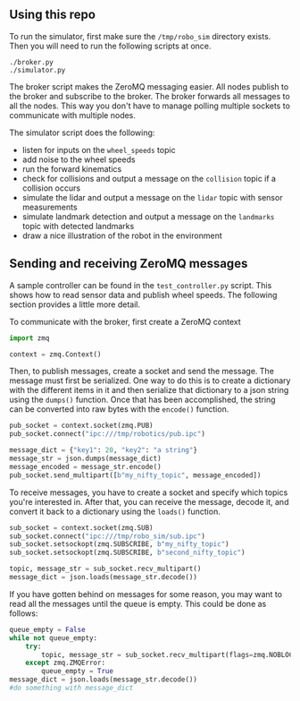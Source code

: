 ## Using this repo

To run the simulator, first make sure the `/tmp/robo_sim` directory exists.
Then you will need to run the following scripts at once.

```
./broker.py
./simulator.py
```

The broker script makes the ZeroMQ messaging easier. All nodes publish to the
broker and subscribe to the broker. The broker forwards all messages to all the
nodes. This way you don't have to manage polling multiple sockets to
communicate with multiple nodes.

The simulator script does the following:

* listen for inputs on the `wheel_speeds` topic
* add noise to the wheel speeds
* run the forward kinematics
* check for collisions and output a message on the `collision` topic if a collision occurs
* simulate the lidar and output a message on the `lidar` topic with sensor measurements
* simulate landmark detection and output a message on the `landmarks` topic with detected landmarks
* draw a nice illustration of the robot in the environment

## Sending and receiving ZeroMQ messages

A sample controller can be found in the `test_controller.py` script. This shows
how to read sensor data and publish wheel speeds. The following section
provides a little more detail.

To communicate with the broker, first create a ZeroMQ context
```python
import zmq

context = zmq.Context()
```

Then, to publish messages, create a socket and send the message. The message
must first be serialized. One way to do this is to create a dictionary with the
different items in it and then serialize that dictionary to a json string using
the `dumps()` function. Once that has been accomplished, the string can be
converted into raw bytes with the `encode()` function.

```python
pub_socket = context.socket(zmq.PUB)
pub_socket.connect("ipc:///tmp/robotics/pub.ipc")

message_dict = {"key1": 20, "key2": "a string"}
message_str = json.dumps(message_dict)
message_encoded = message_str.encode()
pub_socket.send_multipart([b"my_nifty_topic", message_encoded])
```

To receive messages, you have to create a socket and specify which topics
you're interested in. After that, you can receive the message, decode it, and
convert it back to a dictionary using the `loads()` function.

```python
sub_socket = context.socket(zmq.SUB)
sub_socket.connect("ipc:///tmp/robo_sim/sub.ipc")
sub_socket.setsockopt(zmq.SUBSCRIBE, b"my_nifty_topic")
sub_socket.setsockopt(zmq.SUBSCRIBE, b"second_nifty_topic")

topic, message_str = sub_socket.recv_multipart()
message_dict = json.loads(message_str.decode())
```

If you have gotten behind on messages for some reason, you may want to read all the messages until the queue is empty. This could be done as follows:

```python
queue_empty = False
while not queue_empty:
    try:
        topic, message_str = sub_socket.recv_multipart(flags=zmq.NOBLOCK)
    except zmq.ZMQError:
        queue_empty = True
message_dict = json.loads(message_str.decode())
#do something with message_dict
```

